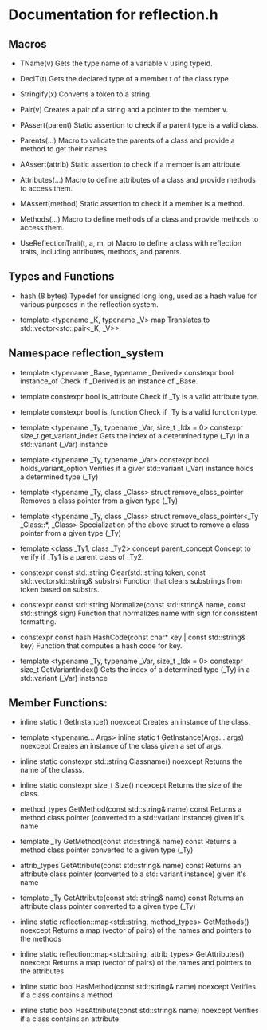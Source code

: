 # Documentation for reflection.h

## Macros

- TName(v)
Gets the type name of a variable v using typeid.

- DeclT(t)
Gets the declared type of a member t of the class type.

- Stringify(x)
Converts a token to a string.

- Pair(v)
Creates a pair of a string and a pointer to the member v.

- PAssert(parent)
Static assertion to check if a parent type is a valid class.

- Parents(...)
Macro to validate the parents of a class and provide a method to get their names.

- AAssert(attrib)
Static assertion to check if a member is an attribute.

- Attributes(...)
Macro to define attributes of a class and provide methods to access them.

- MAssert(method)
Static assertion to check if a member is a method.

- Methods(...)
Macro to define methods of a class and provide methods to access them.

- UseReflectionTrait(t, a, m, p)
Macro to define a class with reflection traits, including attributes, methods, and parents.

## Types and Functions

- hash
(8 bytes) Typedef for unsigned long long, used as a hash value for various purposes in the reflection system.

- template <typename _K, typename _V> map
Translates to std::vector<std::pair<_K, _V>>

## Namespace reflection_system

- template <typename _Base, typename _Derived> constexpr bool instance_of
Check if _Derived is an instance of _Base.

- template <typename _Ty> constexpr bool is_attribute
Check if _Ty is a valid attribute type.

- template <typename _Ty> constexpr bool is_function
Check if _Ty is a valid function type.

- template <typename _Ty, typename _Var, size_t _Idx = 0> constexpr size_t get_variant_index
Gets the index of a determined type (_Ty) in a std::variant (_Var) instance

- template <typename _Ty, typename _Var> constexpr bool holds_variant_option
Verifies if a giver std::variant (_Var) instance holds a determined type (_Ty)

- template <typename _Ty, class _Class> struct remove_class_pointer
Removes a class pointer from a given type (_Ty)

- template <typename _Ty, class _Class> struct remove_class_pointer<_Ty _Class::*, _Class>
Specialization of the above struct to remove a class pointer from a given type (_Ty)

- template <class _Ty1, class _Ty2> concept parent_concept
Concept to verify if _Ty1 is a parent class of _Ty2.

- constexpr const std::string Clear(std::string token, const std::vectorstd::string& substrs)
Function that clears substrings from token based on substrs.

- constexpr const std::string Normalize(const std::string& name, const std::string& sign)
Function that normalizes name with sign for consistent formatting.

- constexpr const hash HashCode(const char* key | const std::string& key)
Function that computes a hash code for key.

- template <typename _Ty, typename _Var, size_t _Idx = 0> constexpr size_t GetVariantIndex()
Gets the index of a determined type (_Ty) in a std::variant (_Var) instance

## Member Functions:

- inline static t GetInstance() noexcept
Creates an instance of the class.

- template <typename... Args> inline static t GetInstance(Args... args) noexcept
Creates an instance of the class given a set of args.

- inline static constexpr std::string Classname() noexcept
Returns the name of the classs.

- inline static constexpr size_t Size() noexcept
Returns the size of the class.

- method_types GetMethod(const std::string& name) const
Returns a method class pointer (converted to a std::variant instance) given it's name

- template <typename _Ty> _Ty GetMethod(const std::string& name) const
Returns a method class pointer converted to a given type (_Ty)

- attrib_types GetAttribute(const std::string& name) const
Returns an attribute class pointer (converted to a std::variant instance) given it's name

- template <typename _Ty> _Ty GetAttribute(const std::string& name) const
Returns an attribute class pointer converted to a given type (_Ty)

- inline static reflection::map<std::string, method_types> GetMethods() noexcept
Returns a map (vector of pairs) of the names and pointers to the methods

- inline static reflection::map<std::string, attrib_types> GetAttributes() noexcept
Returns a map (vector of pairs) of the names and pointers to the attributes

- inline static bool HasMethod(const std::string& name) noexcept
Verifies if a class contains a method

- inline static bool HasAttribute(const std::string& name) noexcept
Verifies if a class contains an attribute
